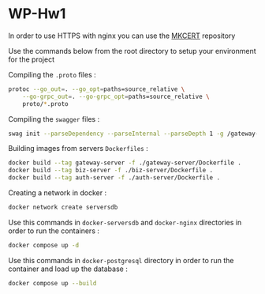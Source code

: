 # WP-Hw1
In order to use HTTPS with nginx you can use the [MKCERT](https://github.com/FiloSottile/mkcert) repository

Use the commands below from the root directory to setup your environment for the project

Compiling the `.proto` files :
```bash
protoc --go_out=. --go_opt=paths=source_relative \
    --go-grpc_out=. --go-grpc_opt=paths=source_relative \
    proto/*.proto
```

Compiling the `swagger` files :
```bash
swag init --parseDependency --parseInternal --parseDepth 1 -g /gateway-server/main.go
```

Building images from servers `Dockerfiles` :
```bash
docker build --tag gateway-server -f ./gateway-server/Dockerfile .
docker build --tag biz-server -f ./biz-server/Dockerfile .
docker build --tag auth-server -f ./auth-server/Dockerfile .
```

Creating a network in docker :
```bash
docker network create serversdb
```

Use this commands in `docker-serversdb` and `docker-nginx` directories in order to run the containers :

```bash
docker compose up -d
```

Use this commands in `docker-postgresql` directory in order to run the container and load up the database :

```bash
docker compose up --build
```